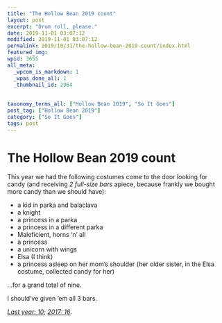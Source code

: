 ```yaml
---
title: "The Hollow Bean 2019 count"
layout: post
excerpt: "Drum roll, please."
date: 2019-11-01 03:07:12
modified: 2019-11-01 03:07:12
permalink: 2019/10/31/the-hollow-bean-2019-count/index.html
featured_img: 
wpid: 3655
all_meta: 
  _wpcom_is_markdown: 1
  _wpas_done_all: 1
  _thumbnail_id: 2964
  
  
taxonomy_terms_all: ["Hollow Bean 2019", "So It Goes"]
post_tag: ["Hollow Bean 2019"]
category: ["So It Goes"]
tags: post
---
```


# The Hollow Bean 2019 count

This year we had the following costumes come to the door looking for candy (and receiving *2 full-size bars* apiece, because frankly we bought more candy than we should have):

- a kid in parka and balaclava
- a knight
- a princess in a parka
- a princess in a different parka
- Maleficient, horns ‘n’ all
- a princess
- a unicorn with wings
- Elsa (I think)
- a princess asleep on her mom’s shoulder (her older sister, in the Elsa costume, collected candy for her)

…for a grand total of nine.

I should’ve given ’em all 3 bars.

*[Last year: 10](https://patrickjohanneson.com/2018/11/01/the-2018-halloween-tally/); [2017: 16](https://patrickjohanneson.com/2017/10/31/halloween-2017-count/)*.